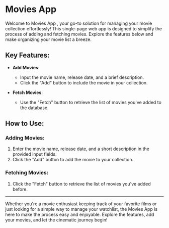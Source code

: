 # Movies App

Welcome to Movies App , your go-to solution for managing your movie collection effortlessly! This single-page web app is designed to simplify the process of adding and fetching movies. Explore the features below and make organizing your movie list a breeze.

## Key Features:

- **Add Movies**:
  - Input the movie name, release date, and a brief description.
  - Click the "Add" button to include the movie in your collection.

- **Fetch Movies**:
  - Use the "Fetch" button to retrieve the list of movies you've added to the database.

## How to Use:

### Adding Movies:

1. Enter the movie name, release date, and a short description in the provided input fields.
2. Click the "Add" button to add the movie to your collection.

### Fetching Movies:

1. Click the "Fetch" button to retrieve the list of movies you've added before.

---

Whether you're a movie enthusiast keeping track of your favorite films or just looking for a simple way to manage your watchlist, the Movies App is here to make the process easy and enjoyable. Explore the features, add your movies, and let the cinematic journey begin!
